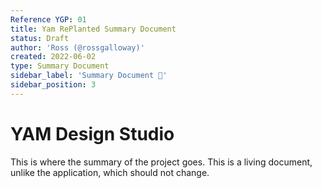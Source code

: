 ```yaml
---
Reference YGP: 01
title: Yam RePlanted Summary Document
status: Draft
author: 'Ross (@rossgalloway)'
created: 2022-06-02
type: Summary Document
sidebar_label: 'Summary Document 📝'
sidebar_position: 3
---
```


# YAM Design Studio 

This is where the summary of the project goes. This is a living document, unlike the application, which should not change.